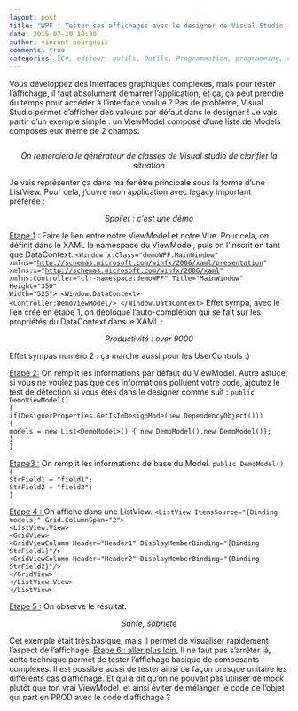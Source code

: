 ```yaml
---
layout: post
title: "WPF : Tester ses affichages avec le designer de Visual Studio (2013)"
date: 2015-07-10 10:30
author: vincent bourgeois
comments: true
categories: [C#, editeur, outils, Outils, Programmation, programming, visualization]
---
```

<p style="text-align: left;">Vous développez des interfaces graphiques complexes, mais pour tester l’affichage, il faut absolument démarrer l’application, et ça, ça peut prendre du temps pour accéder à l’interface voulue ? Pas de problème, Visual Studio permet d’afficher des valeurs par défaut dans le designer !
Je vais partir d’un exemple simple : un ViewModel composé d’une liste de Models composés eux même de 2 champs.</p>

<img class="aligncenter" src="http://tof.canardpc.com/view/e4d93f8c-a62d-4da7-bbc7-5a2f822d5f11.jpg" alt="" />

<p style="text-align: center;"><i>On remerciera le générateur de classes de Visual studio de clarifier la situation</i></p>

<p style="text-align: left;">Je vais représenter ça dans ma fenêtre principale sous la forme d’une ListView.
Pour cela, j’ouvre mon application avec legacy important préférée :
<img class=" aligncenter" title="Spoiler : en fait c'est une démo" src="http://tof.canardpc.com/view/a81548f8-a562-48e3-9002-dc5d3b848bb7.jpg" alt="" /></p>

<p style="text-align: center;"><i>Spoiler : c'est une démo</i></p>

<span style="text-decoration: underline;">Étape 1</span> : Faire le lien entre notre ViewModel et notre Vue. Pour cela, on définit dans le XAML le namespace du ViewModel, puis on l’inscrit en tant que DataContext.
<code>&lt;Window x:Class="demoWPF.MainWindow"
xmlns="http://schemas.microsoft.com/winfx/2006/xaml/presentation"
xmlns:x="http://schemas.microsoft.com/winfx/2006/xaml"
xmlns:Controller="clr-namespace:demoWPF"
Title="MainWindow" Height="350" Width="525"&gt;
&lt;Window.DataContext&gt;
&lt;Controller:DemoViewModel/&gt;
&lt;/Window.DataContext&gt;</code>
Effet sympa, avec le lien créé en étape 1, on débloque l’auto-complétion qui se fait sur les propriétés du DataContext dans le XAML :
<img class=" aligncenter" src="http://tof.canardpc.com/view/0f992c8d-ba50-4f72-bae1-02150238c1b9.jpg" alt="" />

<p style="text-align: center;"><i>Productivité : over 9000</i></p>

<p style="text-align: left;">Effet sympas numéro 2 : ça marche aussi pour les UserControls :)</p>

<p style="text-align: left;"><span style="text-decoration: underline;">Étape 2:</span> On remplit les informations par défaut du ViewModel. Autre astuce, si vous ne voulez pas que ces informations polluent votre code, ajoutez le test de détection si vous êtes dans le designer comme suit :
<code>public DemoViewModel()
{
if(DesignerProperties.GetIsInDesignMode(new DependencyObject()))
{
models = new List&lt;DemoModel&gt;() { new DemoModel(),new DemoModel()};
}
}</code></p>

<p style="text-align: left;"><span style="text-decoration: underline;">Étape3 :</span> On remplit les informations de base du Model.
<code>public DemoModel()
{
StrField1 = "field1";
StrField2 = "field2";
}</code></p>

<p style="text-align: left;"><span style="text-decoration: underline;">Étape 4 : </span>On affiche dans une ListView.
<code>&lt;ListView ItemsSource="{Binding models}" Grid.ColumnSpan="2"&gt;
&lt;ListView.View&gt;
&lt;GridView&gt;
&lt;GridViewColumn Header="Header1" DisplayMemberBinding="{Binding StrField1}"/&gt;
&lt;GridViewColumn Header="Header2" DisplayMemberBinding="{Binding StrField2}"/&gt;
&lt;/GridView&gt;
&lt;/ListView.View&gt;
&lt;/ListView&gt;</code></p>

<p style="text-align: left;"><span style="text-decoration: underline;">Étape 5 :</span> On observe le résultat.
<img class=" aligncenter" title="Santé, sobriété" src="http://tof.canardpc.com/view/02a131ec-d8b7-40b6-a2f7-b14155890289.jpg" alt="" /></p>

<p style="text-align: center;"><i>Santé, sobriété</i></p>

Cet exemple était très basique, mais il permet de visualiser rapidement l’aspect de l’affichage.
<span style="text-decoration: underline;">Étape 6 : aller plus loin.</span> Il ne faut pas s’arrêter là, cette technique permet de tester l’affichage basique de composants complexes. Il est possible aussi de tester ainsi de façon presque unitaire les différents cas d’affichage. Et qui a dit qu’on ne pouvait pas utiliser de mock plutôt que ton vrai ViewModel, et ainsi éviter de mélanger le code de l’objet qui part en PROD avec le code d’affichage ?
